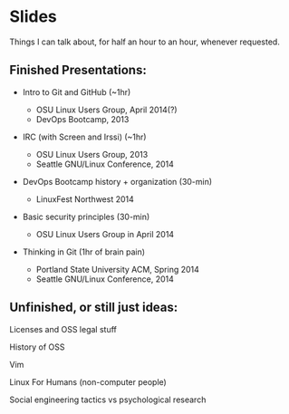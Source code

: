 Slides
======

Things I can talk about, for half an hour to an hour, whenever requested. 

Finished Presentations: 
-----------------------

* Intro to Git and GitHub (~1hr)
    * OSU Linux Users Group, April 2014(?)
    * DevOps Bootcamp, 2013

* IRC (with Screen and Irssi) (~1hr)
    * OSU Linux Users Group, 2013
    * Seattle GNU/Linux Conference, 2014

* DevOps Bootcamp history + organization (30-min)
    * LinuxFest Northwest 2014

* Basic security principles (30-min)
    * OSU Linux Users Group in April 2014

* Thinking in Git (1hr of brain pain)
    * Portland State University ACM, Spring 2014
    * Seattle GNU/Linux Conference, 2014

Unfinished, or still just ideas:
--------------------------------

Licenses and OSS legal stuff

History of OSS

Vim

Linux For Humans (non-computer people)

Social engineering tactics vs psychological research
